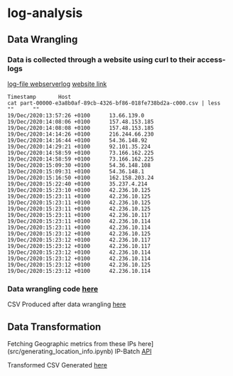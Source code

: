 # log-analysis
## Data Wrangling

### Data is collected through a website using curl to their access-logs
[log-file webserverlog](https://drive.google.com/file/d/1IygYCeTaxSL2p6uJvZNqeCg3FgNvC9F6/view?usp=sharing)
[website link](http://www.almhuette-raith.at/apache-log/access.log)
```
Timestamp       Host
cat part-00000-e3a8b0af-89cb-4326-bf86-018fe738bd2a-c000.csv | less
""      ""
19/Dec/2020:13:57:26 +0100      13.66.139.0
19/Dec/2020:14:08:06 +0100      157.48.153.185
19/Dec/2020:14:08:08 +0100      157.48.153.185
19/Dec/2020:14:14:26 +0100      216.244.66.230
19/Dec/2020:14:16:44 +0100      54.36.148.92
19/Dec/2020:14:29:21 +0100      92.101.35.224
19/Dec/2020:14:58:59 +0100      73.166.162.225
19/Dec/2020:14:58:59 +0100      73.166.162.225
19/Dec/2020:15:09:30 +0100      54.36.148.108
19/Dec/2020:15:09:31 +0100      54.36.148.1
19/Dec/2020:15:16:50 +0100      162.158.203.24
19/Dec/2020:15:22:40 +0100      35.237.4.214
19/Dec/2020:15:23:10 +0100      42.236.10.125
19/Dec/2020:15:23:11 +0100      42.236.10.125
19/Dec/2020:15:23:11 +0100      42.236.10.125
19/Dec/2020:15:23:11 +0100      42.236.10.125
19/Dec/2020:15:23:11 +0100      42.236.10.117
19/Dec/2020:15:23:11 +0100      42.236.10.114
19/Dec/2020:15:23:11 +0100      42.236.10.114
19/Dec/2020:15:23:12 +0100      42.236.10.125
19/Dec/2020:15:23:12 +0100      42.236.10.117
19/Dec/2020:15:23:12 +0100      42.236.10.117
19/Dec/2020:15:23:12 +0100      42.236.10.114
19/Dec/2020:15:23:12 +0100      42.236.10.114
19/Dec/2020:15:23:12 +0100      42.236.10.125
19/Dec/2020:15:23:12 +0100      42.236.10.114
```
### Data wrangling code [here](src/data_wrangling.ipynb)
CSV Produced after data wrangling [here](https://drive.google.com/drive/folders/1K6OSN1qUR092VXOZKFXkVPS9I-dTEIdp?usp=share_link)

## Data Transformation
Fetching Geographic metrics from these IPs here](src/generating_location_info.ipynb) 
IP-Batch [API](http://ip-api.com/batch)

Transformed CSV Generated [here](https://drive.google.com/file/d/1nP3Z1SQogSnYFFbRy_UUArixgKJJOknD/view?usp=sharing)